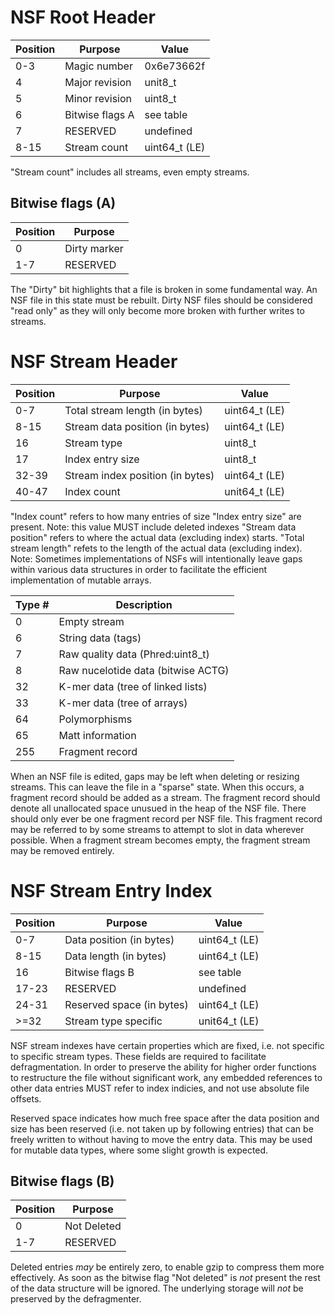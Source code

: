  
# NSF Root Header

| Position  | Purpose           | Value                 |
|-----------|-------------------|-----------------------|
| 0-3       | Magic number      | 0x6e73662f            |
| 4         | Major revision    | unit8_t               |
| 5         | Minor revision    | uint8_t               |
| 6         | Bitwise flags A   | see table             |
| 7         | RESERVED          | undefined             |
| 8-15      | Stream count      | uint64_t (LE)         |

"Stream count" includes all streams, even empty streams.

## Bitwise flags (A)

| Position  | Purpose           |
|-----------|-------------------|
| 0         | Dirty marker      |
| 1-7       | RESERVED          |

The "Dirty" bit highlights that a file is broken in some fundamental way. An NSF file in this state must be rebuilt. Dirty NSF files should be considered "read only" as they will only become more broken with further writes to streams.

# NSF Stream Header

| Position  | Purpose                           | Value                 |
|-----------|-----------------------------------|-----------------------|
| 0-7       | Total stream length (in bytes)    | uint64_t (LE)         |
| 8-15      | Stream data position (in bytes)   | uint64_t (LE)         |
| 16        | Stream type                       | uint8_t               |
| 17        | Index entry size                  | uint8_t               |
| 32-39     | Stream index position (in bytes)  | uint64_t (LE)         |
| 40-47     | Index count                       | unit64_t (LE)         |

"Index count" refers to how many entries of size "Index entry size" are present. Note: this value MUST include deleted indexes 
"Stream data position" refers to where the actual data (excluding index) starts.
"Total stream length" refets to the length of the actual data (excluding index).
Note: Sometimes implementations of NSFs will intentionally leave gaps within various data structures in order to facilitate the efficient implementation of mutable arrays.



| Type #    | Description                           |
|-----------|---------------------------------------|
| 0         | Empty stream                          |
| 6         | String data (tags)                    |
| 7         | Raw quality data (Phred:uint8_t)      |
| 8         | Raw nucelotide data (bitwise ACTG)    |
| 32        | K-mer data (tree of linked lists)     |
| 33        | K-mer data (tree of arrays)           |
| 64        | Polymorphisms                         |
| 65        | Matt information                      |
| 255       | Fragment record                       |


When an NSF file is edited, gaps may be left when deleting or resizing streams. This can leave the file in a "sparse" state. When this occurs, a fragment record should be added as a stream. The fragment record should denote all unallocated space unusued in the heap of the NSF file. There should only ever be one fragment record per NSF file. This fragment record may be referred to by some streams to attempt to slot in data wherever possible. When a fragment stream becomes empty, the fragment stream may be removed entirely.

# NSF Stream Entry Index

| Position  | Purpose                           | Value                 |
|-----------|-----------------------------------|-----------------------|
| 0-7       | Data position (in bytes)          | uint64_t (LE)         |
| 8-15      | Data length (in bytes)            | uint64_t (LE)         |
| 16        | Bitwise flags B                   | see table             |
| 17-23     | RESERVED                          | undefined             |
| 24-31     | Reserved space (in bytes)         | uint64_t (LE)         |
| >=32      | Stream type specific              | unit64_t (LE)         |

NSF stream indexes have certain properties which are fixed, i.e. not specific to specific stream types. These fields are required to facilitate defragmentation. In order to preserve the ability for higher order functions to restructure the file without significant work, any embedded references to other data entries MUST refer to index indicies, and not use absolute file offsets.

Reserved space indicates how much free space after the data position and size has been reserved (i.e. not taken up by following entries) that can be freely written to without having to move the entry data. This may be used for mutable data types, where some slight growth is expected.

## Bitwise flags (B)

| Position  | Purpose           |
|-----------|-------------------|
| 0         | Not Deleted       |
| 1-7       | RESERVED          |

Deleted entries *may* be entirely zero, to enable gzip to compress them more effectively. As soon as the bitwise flag "Not deleted" is *not* present the rest of the data structure will be ignored. The underlying storage will *not* be preserved by the defragmenter.
